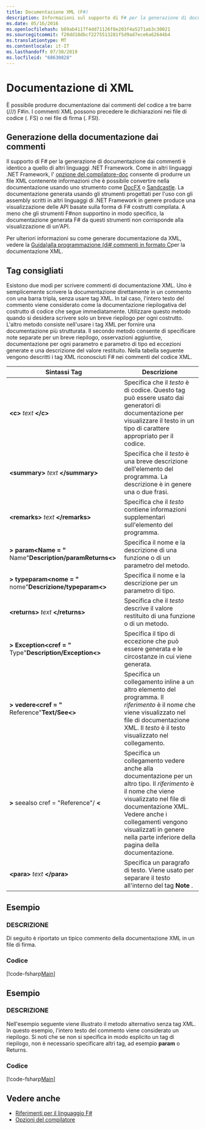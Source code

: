 ```yaml
---
title: Documentazione XML (F#)
description: Informazioni sul supporto di F# per la generazione di documentazione dai commenti.
ms.date: 05/16/2016
ms.openlocfilehash: b89ab4117f4dd71126f8e203f4a5271ab3c30021
ms.sourcegitcommit: f20dd18dbcf2275513281f5d9ad7ece6a62644b4
ms.translationtype: MT
ms.contentlocale: it-IT
ms.lasthandoff: 07/30/2019
ms.locfileid: "68630828"
---
```

# <a name="xml-documentation"></a>Documentazione di XML

È possibile produrre documentazione dai commenti del codice a tre barre (///) F#in. I commenti XML possono precedere le dichiarazioni nei file di codice (. FS) o nei file di firma (. FSI).

## <a name="generating-documentation-from-comments"></a>Generazione della documentazione dai commenti

Il supporto di F# per la generazione di documentazione dai commenti è identico a quello di altri linguaggi .NET Framework. Come in altri linguaggi .NET Framework, l' [opzione del compilatore-doc](https://msdn.microsoft.com/library/434394ae-0d4a-459c-a684-bffede519a04) consente di produrre un file XML contenente informazioni che è possibile convertire nella documentazione usando uno strumento come [DocFX](https://dotnet.github.io/docfx/) o [Sandcastle](https://github.com/EWSoftware/SHFB). La documentazione generata usando gli strumenti progettati per l'uso con gli assembly scritti in altri linguaggi di .NET Framework in genere produce una visualizzazione delle API basate sulla forma di F# costrutti compilata. A meno che gli strumenti F#non supportino in modo specifico, la documentazione generata F# da questi strumenti non corrisponde alla visualizzazione di un'API.

Per ulteriori informazioni su come generare documentazione da XML, vedere la [Guida&#41;alla programmazione &#40;di&#35; commenti in formato C](https://msdn.microsoft.com/library/b2s063f7)per la documentazione XML.

## <a name="recommended-tags"></a>Tag consigliati

Esistono due modi per scrivere commenti di documentazione XML. Uno è semplicemente scrivere la documentazione direttamente in un commento con una barra tripla, senza usare tag XML. In tal caso, l'intero testo del commento viene considerato come la documentazione riepilogativa del costrutto di codice che segue immediatamente. Utilizzare questo metodo quando si desidera scrivere solo un breve riepilogo per ogni costrutto. L'altro metodo consiste nell'usare i tag XML per fornire una documentazione più strutturata. Il secondo metodo consente di specificare note separate per un breve riepilogo, osservazioni aggiuntive, documentazione per ogni parametro e parametro di tipo ed eccezioni generate e una descrizione del valore restituito. Nella tabella seguente vengono descritti i tag XML riconosciuti F# nei commenti del codice XML.

|Sintassi Tag|Descrizione|
|----------|-----------|
|**\<c\>** _text_ **\</c\>**|Specifica che il *testo* è di codice. Questo tag può essere usato dai generatori di documentazione per visualizzare il testo in un tipo di carattere appropriato per il codice.|
|**\<summary\>** _text_ **\</summary\>**|Specifica che il *testo* è una breve descrizione dell'elemento del programma. La descrizione è in genere una o due frasi.|
|**\<remarks\>** _text_ **\</remarks\>**|Specifica che il *testo* contiene informazioni supplementari sull'elemento del programma.|
|**\>**  **param\<Name = "** Name"**Description/paramReturns\<\>**|Specifica il nome e la descrizione di una funzione o di un parametro del metodo.|
|**\>**  **typeparam\<nome = "** nome"**Descrizione/typeparam\<\>**|Specifica il nome e la descrizione per un parametro di tipo.|
|**\<returns\>** _text_ **\</returns\>**|Specifica che il *testo* descrive il valore restituito di una funzione o di un metodo.|
|**\>**  **Exception\<cref = "** Type"**Description/Exception\<\>**|Specifica il tipo di eccezione che può essere generata e le circostanze in cui viene generata.|
|**\>**  **vedere\<cref = "** Reference"**Text/See\<\>**|Specifica un collegamento inline a un altro elemento del programma. Il *riferimento* è il nome che viene visualizzato nel file di documentazione XML. Il *testo* è il testo visualizzato nel collegamento.|
|**\>** seealso cref = "Reference"/  **\<**|Specifica un collegamento vedere anche alla documentazione per un altro tipo. Il *riferimento* è il nome che viene visualizzato nel file di documentazione XML. Vedere anche i collegamenti vengono visualizzati in genere nella parte inferiore della pagina della documentazione.|
|**\<para\>** _text_ **\</para\>**|Specifica un paragrafo di testo. Viene usato per separare il testo all'interno del tag **Note** .|

## <a name="example"></a>Esempio

### <a name="description"></a>DESCRIZIONE

Di seguito è riportato un tipico commento della documentazione XML in un file di firma.

### <a name="code"></a>Codice

[!code-fsharp[Main](~/samples/snippets/fsharp/lang-ref-2/snippet7101.fs)]

## <a name="example"></a>Esempio

### <a name="description"></a>DESCRIZIONE

Nell'esempio seguente viene illustrato il metodo alternativo senza tag XML. In questo esempio, l'intero testo del commento viene considerato un riepilogo. Si noti che se non si specifica in modo esplicito un tag di riepilogo, non è necessario specificare altri tag, ad esempio **param** o Returns.

### <a name="code"></a>Codice

[!code-fsharp[Main](~/samples/snippets/fsharp/lang-ref-2/snippet7102.fs)]

## <a name="see-also"></a>Vedere anche

- [Riferimenti per il linguaggio F#](index.md)
- [Opzioni del compilatore](compiler-options.md)
